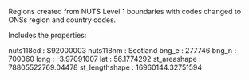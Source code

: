 Regions created from NUTS Level 1 boundaries with codes changed to ONSs region and country codes.

Includes the properties:

 nuts118cd	: S92000003
 nuts118nm	: Scotland
 bng_e	: 277746
 bng_n	: 700060
 long	: -3.97091007
 lat	: 56.1774292
 st_areashape	: 78805522769.04478
 st_lengthshape : 16960144.32751594
